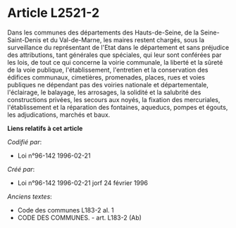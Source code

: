 # Article L2521-2

Dans les communes des départements des Hauts-de-Seine, de la Seine-Saint-Denis et du Val-de-Marne, les maires restent
chargés, sous la surveillance du représentant de l'Etat dans le département et sans préjudice des attributions, tant
générales que spéciales, qui leur sont conférées par les lois, de tout ce qui concerne la voirie communale, la liberté et la
sûreté de la voie publique, l'établissement, l'entretien et la conservation des édifices communaux, cimetières, promenades,
places, rues et voies publiques ne dépendant pas des voiries nationale et départementale, l'éclairage, le balayage, les
arrosages, la solidité et la salubrité des constructions privées, les secours aux noyés, la fixation des mercuriales,
l'établissement et la réparation des fontaines, aqueducs, pompes et égouts, les adjudications, marchés et baux.

**Liens relatifs à cet article**

_Codifié par_:

  - Loi n°96-142 1996-02-21

_Créé par_:

  - Loi n°96-142 1996-02-21 jorf 24 février 1996

_Anciens textes_:

  - Code des communes L183-2 al. 1
  - CODE DES COMMUNES. - art. L183-2 (Ab)
